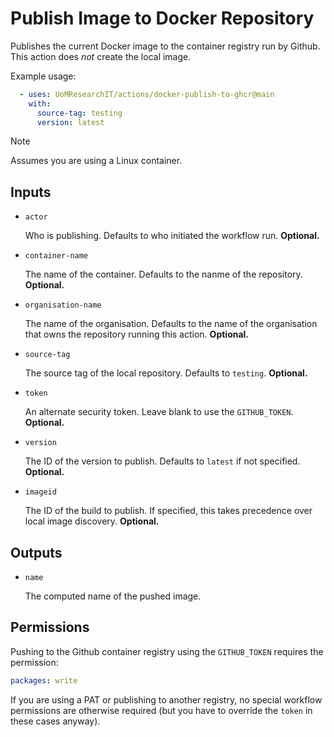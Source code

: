 # Publish Image to Docker Repository

Publishes the current Docker image to the container registry run by Github.
This action does _not_ create the local image.

Example usage:

```yml
  - uses: UoMResearchIT/actions/docker-publish-to-ghcr@main
    with:
      source-tag: testing
      version: latest
```

> [!NOTE]
> Assumes you are using a Linux container.

## Inputs

* `actor`

  Who is publishing. Defaults to who initiated the workflow run. **Optional.**

* `container-name`

  The name of the container. Defaults to the nanme of the repository. **Optional.**

* `organisation-name`

  The name of the organisation.
  Defaults to the name of the organisation that owns the repository running this action.
  **Optional.**

* `source-tag`

  The source tag of the local repository. Defaults to `testing`. **Optional.**

* `token`

  An alternate security token. Leave blank to use the `GITHUB_TOKEN`. **Optional.**

* `version`

  The ID of the version to publish. Defaults to `latest` if not specified. **Optional.**

* `imageid`

  The ID of the build to publish. If specified, this takes precedence over local image discovery. **Optional.**

## Outputs

* `name`

  The computed name of the pushed image.

## Permissions

Pushing to the Github container registry using the `GITHUB_TOKEN` requires the permission:
```yml
packages: write
```
If you are using a PAT or publishing to another registry, no special workflow permissions are otherwise required (but you have to override the `token` in these cases anyway).

